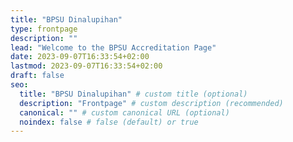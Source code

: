 ```yaml
---
title: "BPSU Dinalupihan"
type: frontpage
description: ""
lead: "Welcome to the BPSU Accreditation Page"
date: 2023-09-07T16:33:54+02:00
lastmod: 2023-09-07T16:33:54+02:00
draft: false
seo:
  title: "BPSU Dinalupihan" # custom title (optional)
  description: "Frontpage" # custom description (recommended)
  canonical: "" # custom canonical URL (optional)
  noindex: false # false (default) or true
---
```

